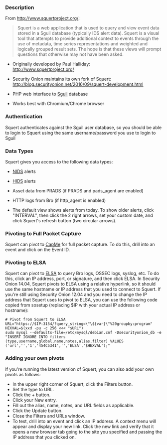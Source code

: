 ### Description
From http://www.squertproject.org/:
> Squert is a web application that is used to query and view event data stored in a Sguil database (typically IDS alert data). Squert is a visual tool that attempts to provide additional context to events through the use of metadata, time series representations and weighted and logically grouped result sets. The hope is that these views will prompt questions that otherwise may not have been asked. 

* Originally developed by Paul Halliday:  
http://www.squertproject.org/

* Security Onion maintains its own fork of Squert:  
http://blog.securityonion.net/2016/09/squert-development.html

* PHP web interface to [Sguil](Sguil) database

* Works best with Chromium/Chrome browser

### Authentication
Squert authenticates against the Sguil user database, so you should be able to login to Squert using the same username/password you use to login to Sguil

### Data Types
Squert gives you access to the following data types:
  * [NIDS](NIDS) alerts
  * [HIDS](OSSEC) alerts
  * Asset data from PRADS (if PRADS and pads_agent are enabled)
  * HTTP logs from Bro (if http_agent is enabled)

* The default view shows alerts from today.  To show older alerts, click "INTERVAL", then click the 2 right arrows, set your custom date, and click Squert's refresh button (two circular arrows).

### Pivoting to Full Packet Capture
Squert can pivot to [CapMe](CapMe) for full packet capture.  To do this, drill into an event and click on the Event ID.

### Pivoting to ELSA
Squert can pivot to [ELSA](ELSA) to query Bro logs, OSSEC logs, syslog, etc.  To do this, click an IP address, port, or signature, and then click ELSA.  In Security Onion 14.04, Squert pivots to ELSA using a relative hyperlink, so it should use the same hostname or IP address that you used to connect to Squert.  If you're still using Security Onion 12.04 and you need to change the IP address that Squert uses to pivot to ELSA, you can use the following code copied from sosetup (replacing $IP with your actual IP address or hostname):
```
# Pivot from Squert to ELSA
URL="https://$IP:3154/?query_string=\"\${var}\"%20groupby:program"
HEXVAL=$(xxd -pu -c 256 <<< "$URL")
sudo mysql --defaults-file=/etc/mysql/debian.cnf -Dsecurityonion_db -e "INSERT IGNORE INTO filters (type,username,global,name,notes,alias,filter) VALUES ('url','','1','454C5341','','ELSA','$HEXVAL');"
```

### Adding your own pivots
If you're running the latest version of Squert, you can also add your own pivots as follows:
* In the upper right corner of Squert, click the Filters button.
* Set the type to URL.
* Click the + button.
* Click your New entry.
* Fill out the alias, name, notes, and URL fields as applicable.
* Click the Update button.
* Close the Filters and URLs window.
* To test, drill into an event and click an IP address.  A context menu will appear and display your new link.  Click the new link and verify that it opens a new browser tab going to the site you specified and passing the IP address that you clicked on.
